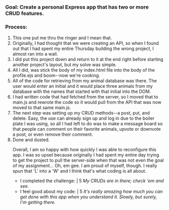 ### Goal: Create a personal Express app that has two or more CRUD features.

### Process:

<ol>
  <li>This one put me thru the ringer and I mean that.</li>
  <li>Originally, I had thought that we were creating an API, so when I found out that I had spent my entire Thursday building the wrong project, I almost ran into a wall.</li>
  <li>I did put this project down and return to it at the end right before starting another project's layout, but my solve was simple.</li>
  <li>All I did, was stick the body of my index.html file into the body of the profile.ejs and boom--now we're cooking.</li>
   <li>All of the code for retrieving from my animal database was there.  The user would enter an initial and it would place three animals from my database with the names that started with that initial into the DOM.</li>  
   <li>I had written code that had fetched from the server, so I moved that to main.js and rewrote the code so it would pull from the API that was now moved to that same main.js.</li>
  <li>The next step was setting up my CRUD methods--a post, put, and delete.  Easy, the use can already sign up and log in due to the boiler plate I was using, so all I had left to do was to make a message board so that people can comment on their favorite animals, upvote or downvote a post, or even remove their comment.</li>
  <li>Done and dusted.</li>

<p>Overall, I am so happy with how quickly I was able to reconfigure this app.  I was so upset because originally I had spent my entire day trying to get the project to pull the server-side when that was not even the goal of my assignment...  Oh, em gee.  I am proud of myself, though.  I really spun that 'L' into a 'W' and I think that's what coding is all about.</p>

<ul>
  <li>I completed the challenge: | 5 <em>My CRUDs are in there; check 'em and see.</em></li>
  <li>I feel good about my code: | 5 <em>It's really amazing how much you can get done with this app when you understand it.  Slowly, but surely, I'm getting there.</em></li>
</ul>
